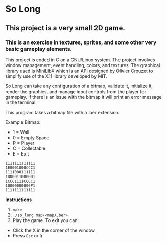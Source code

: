 # So Long
## This project is a very small 2D game. 
### This is an exercise in textures, sprites, and some other very basic gameplay elements.

This project is coded in C on a GNU/Linux system. The project involves window management, event handling, colors, and textures. The graphical library used is MiniLibX which is an API designed by Olivier Crouzet to simplify use of the X11 library developed by MIT. 

So Long can take any configuration of a bitmap, validate it, initialize it, render the graphics, and manage input controls from the player for gameplay. If there is an issue with the bitmap it will print an error message in the terminal. 

This program takes a bitmap file with a .ber extension. 

Example Bitmap:
- 1 = Wall
- 0 = Empty Space
- P = Player
- C = Collectable
- E = Exit

```
1111111111111
1E0001000CCC1
1111000111111
1000011000001
1CCC1111CCCC1
10000000000P1
1111111111111
```
**Instructions**
1. ```make```
2. ```./so_long map/<mapX.ber>```
3. Play the game. To exit you can:
  * Click the X in the corner of the window
  * Press ```Esc``` or ```Q```
